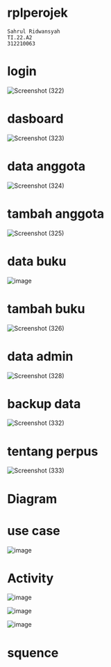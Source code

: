 # rplperojek

```
Sahrul Ridwansyah
TI.22.A2
312210063
```

# login
![Screenshot (322)](https://github.com/sahrul180304/rplperojek/assets/115526901/9fd68489-e2fc-4f15-b181-4377ca25df5f)

# dasboard
![Screenshot (323)](https://github.com/sahrul180304/rplperojek/assets/115526901/2ffec9b8-0981-470b-ac7b-6c72bdcba1cf)

# data anggota
![Screenshot (324)](https://github.com/sahrul180304/rplperojek/assets/115526901/cc868085-b061-47b6-bf9b-9d36aaf60538)

# tambah anggota
![Screenshot (325)](https://github.com/sahrul180304/rplperojek/assets/115526901/146ca10e-5565-43c0-b647-a5161c0595dc)

# data buku
![image](https://github.com/sahrul180304/rplperojek/assets/115526901/0cd5ff84-c03a-44a2-9cfb-fb88b7e7ed9a)

# tambah buku
![Screenshot (326)](https://github.com/sahrul180304/rplperojek/assets/115526901/85306555-eb11-4880-9864-776f8110d9e9)

# data admin
![Screenshot (328)](https://github.com/sahrul180304/rplperojek/assets/115526901/b6dbd247-45a1-46e6-96dd-86668e834bb0)

# backup data
![Screenshot (332)](https://github.com/sahrul180304/rplperojek/assets/115526901/b451bb72-1252-4c8a-ae32-0e92ed2ef5cd)

# tentang perpus
![Screenshot (333)](https://github.com/sahrul180304/rplperojek/assets/115526901/357e670d-ec59-4228-b784-45ce6b6d0f2b)

# Diagram

# use case
![image](https://github.com/sahrul180304/rplperojek/assets/115526901/893f50d8-2ab6-4694-a34a-aafeadc2df2b)

# Activity 
![image](https://github.com/sahrul180304/rplperojek/assets/115526901/50a41428-8d73-4114-98cb-9002a259aaaa)

![image](https://github.com/sahrul180304/rplperojek/assets/115526901/5b815b62-8746-452a-bc4b-d8ebcf3282eb)

![image](https://github.com/sahrul180304/rplperojek/assets/115526901/23438a7d-0799-416c-8793-b3947455a6ff)

# squence

